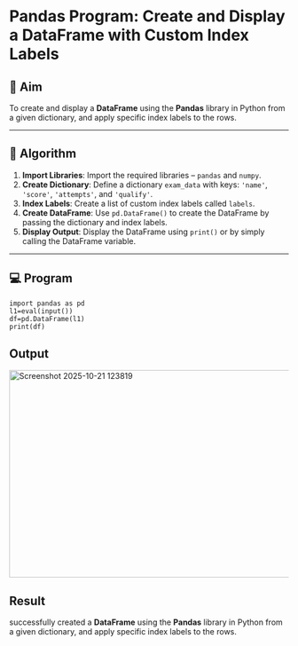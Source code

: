 # Pandas Program: Create and Display a DataFrame with Custom Index Labels

## 🎯 Aim

To create and display a **DataFrame** using the **Pandas** library in Python from a given dictionary, and apply specific index labels to the rows.

---

## 🧠 Algorithm

1. **Import Libraries**: Import the required libraries – `pandas` and `numpy`.
2. **Create Dictionary**: Define a dictionary `exam_data` with keys: `'name'`, `'score'`, `'attempts'`, and `'qualify'`.
3. **Index Labels**: Create a list of custom index labels called `labels`.
4. **Create DataFrame**: Use `pd.DataFrame()` to create the DataFrame by passing the dictionary and index labels.
5. **Display Output**: Display the DataFrame using `print()` or by simply calling the DataFrame variable.

---

## 💻 Program
```
import pandas as pd
l1=eval(input())
df=pd.DataFrame(l1)
print(df)
```

## Output
<img width="954" height="374" alt="Screenshot 2025-10-21 123819" src="https://github.com/user-attachments/assets/4728e3f6-c4a2-4d30-9338-8f5f9cd1a7b2" />

## Result
successfully created  a **DataFrame** using the **Pandas** library in Python from a given dictionary, and apply specific index labels to the rows.
